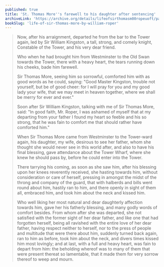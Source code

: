 ```yaml
---
published: true
title: 'St. Thomas More''s farewell to his daughter after sentencing'
archiveLink: 'https://archive.org/details/lifeofsirthomasm00ropeuoft/page/95?view=theater'
bookSlug: 'life-of-sir-thomas-more-by-william-roper'
---
```


> Now, after his arraignment, departed he from the bar to the Tower again, led by Sir William Kingston, a tall, strong, and comely knight, Constable of the Tower, and his very dear friend.
>
> Who when he had brought him from Westminster to the Old Swan towards the Tower, there with a heavy heart, the tears running down his cheeks, bade him farewell.
>
> Sir Thomas More, seeing him so sorrowful, comforted him with as good words as he could, saying: "Good Master Kingston, trouble not yourself, but be of good cheer: for I will pray for you and my good lady your wife, that we may meet in heaven together, where we shall be merry for ever and ever."
>
> Soon after Sir William Kingston, talking with me of Sir Thomas More, said: "In good faith, Mr. Roper, I was ashamed of myself that at my departing from your father I found my heart so feeble and his so strong, that he was fain to comfort me that should rather have comforted him."
>
> When Sir Thomas More came from Westminster to the Tower-ward again, his daughter, my wife, desirous to see her father, whom she thought she would never see in this world after, and also to have his final blessing, gave attendance about the Tower Wharf, where she knew he should pass by, before he could enter into the Tower.
>
> There tarrying his coming, as soon as she saw him, after his blessing upon her knees reverently received, she hasting towards him, without consideration or care of herself, pressing in amongst the midst of the throng and company of the guard, that with halberds and bills went round about him, hastily ran to him, and there openly in sight of them all, embraced him, and took him about the neck and kissed him.
>
> Who well liking her most natural and dear daughterly affection towards him, gave her his fatherly blessing, and many godly words of comfort besides. From whom after she was departed, she not satisfied with the former sight of her dear father, and like one that had forgotten herself, being all ravished with the entire love of her dear father, having respect neither to herself, nor to the press of people and multitude that were there about him, suddenly turned back again, ran to him as before, took him about the neck, and divers times kissed him most lovingly; and at last, with a full and heavy heart, was fain to depart from him: the beholding whereof was to many of them that were present thereat so lamentable, that it made them for very sorrow thereof to weep and mourn.
